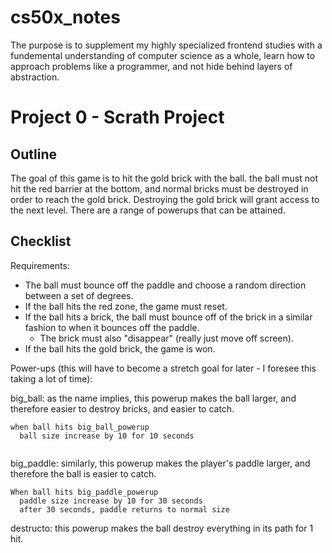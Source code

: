 # cs50x_notes
The purpose is to supplement my highly specialized frontend studies with a fundemental understanding of computer science as a whole, learn how to approach problems like a programmer, and not hide behind layers of abstraction.

# Project 0 - Scrath Project

## Outline
The goal of this game is to hit the gold brick with the ball. the ball must not hit the red barrier at the bottom, and normal bricks must be destroyed in order to reach the gold brick. Destroying the gold brick will grant access to the next level. There are a range of powerups that can be attained. 

## Checklist

Requirements:
- The ball must bounce off the paddle and choose a random direction between a set of degrees.
- If the ball hits the red zone, the game must reset.
- If the ball hits a brick, the ball must bounce off of the brick in a similar fashion to when it bounces off the paddle.
  - The brick must also "disappear" (really just move off screen).
- If the ball hits the gold brick, the game is won. 

Power-ups (this will have to become a stretch goal for later - I foresee this taking a lot of time):

big_ball:
as the name implies, this powerup makes the ball larger, and therefore easier to destroy bricks, and easier to catch.
```
when ball hits big_ball_powerup
  ball size increase by 10 for 10 seconds
  
```

big_paddle: 
similarly, this powerup makes the player's paddle larger, and therefore the ball is easier to catch.

```
When ball hits big_paddle_powerup
  paddle size increase by 10 for 30 seconds
  after 30 seconds, paddle returns to normal size
```

destructo:
this powerup makes the ball destroy everything in its path for 1 hit.

```
